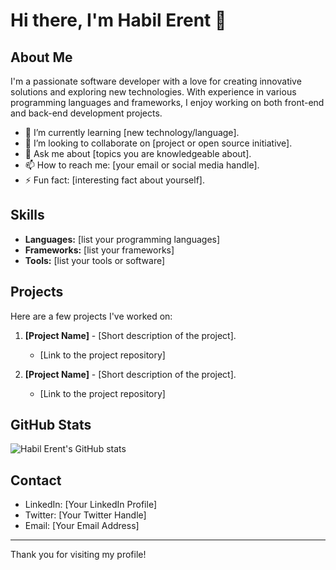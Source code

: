 # Hi there, I'm Habil Erent 👋

## About Me
I'm a passionate software developer with a love for creating innovative solutions and exploring new technologies. With experience in various programming languages and frameworks, I enjoy working on both front-end and back-end development projects.

- 🌱 I’m currently learning [new technology/language].
- 👯 I’m looking to collaborate on [project or open source initiative].
- 💬 Ask me about [topics you are knowledgeable about].
- 📫 How to reach me: [your email or social media handle].
- ⚡ Fun fact: [interesting fact about yourself].

## Skills
- **Languages:** [list your programming languages]
- **Frameworks:** [list your frameworks]
- **Tools:** [list your tools or software]

## Projects
Here are a few projects I've worked on:

1. **[Project Name]** - [Short description of the project].
   - [Link to the project repository]

2. **[Project Name]** - [Short description of the project].
   - [Link to the project repository]

## GitHub Stats
![Habil Erent's GitHub stats](https://github-readme-stats.vercel.app/api?username=habilerent&show_icons=true&theme=radical)

## Contact
- LinkedIn: [Your LinkedIn Profile]
- Twitter: [Your Twitter Handle]
- Email: [Your Email Address]

---

Thank you for visiting my profile!
